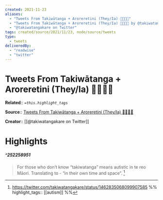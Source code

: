 ```yaml
---
created: 2021-11-23
aliases:
  - "Tweets From Takiwātanga + Aroreretini (They/Ia) 🏳️‍🌈🏳️‍⚧️"
  - "Tweets From Takiwātanga + Aroreretini (They/Ia) 🏳️‍🌈🏳️‍⚧️ by @takiwatangakare on Twitter"
  - "@takiwatangakare on Twitter"
tags: created/source/2021/11/23, node/source/tweets
type: 
  - tweets
deliveredBy: 
  - "readwise"
  - "twitter"
---
```

# Tweets From Takiwātanga + Aroreretini (They/Ia) 🏳️‍🌈🏳️‍⚧️

**Related**:: 
*`=this.highlight_tags`*

**Source**:: [Tweets From Takiwātanga + Aroreretini (They/Ia) 🏳️‍🌈🏳️‍⚧️](https://twitter.com/takiwatangakare)

**Creator**:: [[@takiwatangakare on Twitter]]

# Highlights
##### ^252258951
  
> For those who don’t know “takiwatanga” means autistic in te reo Māori. Translating to - “in their own time and space”. 
  [^252258951]

[^252258951]: https://twitter.com/takiwatangakare/status/1462835068099907585
%%
highlight_tags:: [[autism]]
%%
